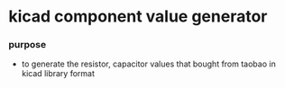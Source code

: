 # kicad component value generator

### purpose
* to generate the resistor, capacitor values that bought from taobao in kicad library format
